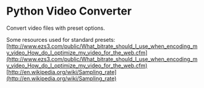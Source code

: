# Python Video Converter

Convert video files with preset options.
    
Some resources used for standard presets:
    [http://www.ezs3.com/public/What_bitrate_should_I_use_when_encoding_my_video_How_do_I_optimize_my_video_for_the_web.cfm](http://www.ezs3.com/public/What_bitrate_should_I_use_when_encoding_my_video_How_do_I_optimize_my_video_for_the_web.cfm)    
    [http://en.wikipedia.org/wiki/Sampling_rate](http://en.wikipedia.org/wiki/Sampling_rate)
